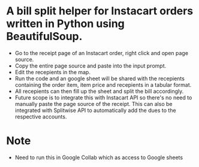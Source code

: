 # A bill split helper for Instacart orders written in Python using BeautifulSoup.

- Go to the receipt page of an Instacart order, right click and open page source.
- Copy the entire page source and paste into the input prompt.
- Edit the recepients in the map.
- Run the code and an google sheet will be shared with the recepients containing the order item, item price and recepients in a tabular format.
- All recepients can then fill up the sheet and split the bill accordingly.
- Future scope is to integrate this with Instacart API so there's no need to manually paste the page source of the receipt. This can also be integrated with Splitwise API to automatically add the dues to the respective accounts.

# Note

- Need to run this in Google Collab which as access to Google sheets
